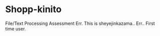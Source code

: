 Shopp-kinito
============

File/Text Processing Assessment
Err. This is sheyejinkazama.. Err.. First time user. <logsout>
